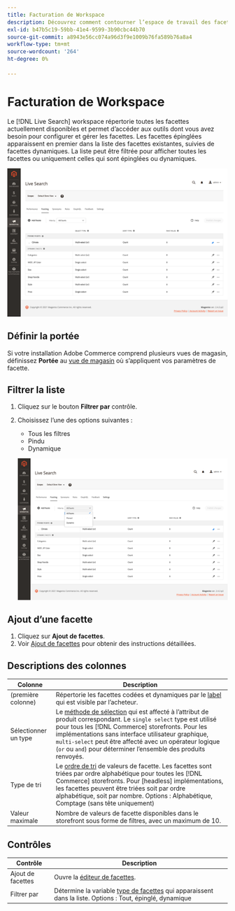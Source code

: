 ```yaml
---
title: Facturation de Workspace
description: Découvrez comment contourner l’espace de travail des facettes de recherche en direct.
exl-id: b47b5c19-59bb-41e4-9599-3b90cbc44b70
source-git-commit: a8943e56cc074a96d3f9e1009b76fa589b76a8a4
workflow-type: tm+mt
source-wordcount: '264'
ht-degree: 0%

---
```


# Facturation de Workspace

Le [!DNL Live Search] workspace répertorie toutes les facettes actuellement disponibles et permet d’accéder aux outils dont vous avez besoin pour configurer et gérer les facettes. Les facettes épinglées apparaissent en premier dans la liste des facettes existantes, suivies de facettes dynamiques. La liste peut être filtrée pour afficher toutes les facettes ou uniquement celles qui sont épinglées ou dynamiques.

![Espace de travail de facette](assets/faceting-workspace.png)

## Définir la portée

Si votre installation Adobe Commerce comprend plusieurs vues de magasin, définissez **Portée** au [vue de magasin](https://docs.magento.com/user-guide/configuration/scope.html) où s’appliquent vos paramètres de facette.

## Filtrer la liste

1. Cliquez sur le bouton **Filtrer par** contrôle.
1. Choisissez l’une des options suivantes :

   * Tous les filtres
   * Pindu
   * Dynamique

   ![Espace de travail de facette](assets/facets-filter-by.png)

## Ajout d’une facette

1. Cliquez sur **Ajout de facettes**.
1. Voir [Ajout de facettes](facets-add.md) pour obtenir des instructions détaillées.

## Descriptions des colonnes

| Colonne | Description |
|--- |--- |
| (première colonne) | Répertorie les facettes codées et dynamiques par le [label](facets-type.md) qui est visible par l’acheteur. |
| Sélectionner un type | Le [méthode de sélection](facets-type.md) qui est affecté à l’attribut de produit correspondant. Le `single select` type est utilisé pour tous les [!DNL Commerce] storefronts. Pour les implémentations sans interface utilisateur graphique, `multi-select` peut être affecté avec un opérateur logique (`or` ou `and`) pour déterminer l’ensemble des produits renvoyés. |
| Type de tri | Le [ordre de tri](facets-type.md) de valeurs de facette. Les facettes sont triées par ordre alphabétique pour toutes les [!DNL Commerce] storefronts. Pour [headless] implémentations, les facettes peuvent être triées soit par ordre alphabétique, soit par nombre. Options : Alphabétique, Comptage (sans tête uniquement) |
| Valeur maximale | Nombre de valeurs de facette disponibles dans le storefront sous forme de filtres, avec un maximum de 10. |

## Contrôles

| Contrôle | Description |
|--- |--- |
| Ajout de facettes | Ouvre la [éditeur de facettes](facets-add.md). |
| Filtrer par | Détermine la variable [type de facettes](facets-type.md) qui apparaissent dans la liste. Options : Tout, épinglé, dynamique |

